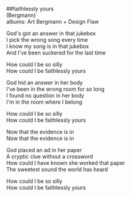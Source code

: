 ##faithlessly yours  
(Bergmann)  
albums: Art Bergmann + Design Flaw  
  
God's got an answer in that jukebox  
I pick the wrong song every time  
I know my song is in that jukebox  
And I've been suckered for the last time  
  
How could I be so silly  
How could I be faithlessly yours  
  
God hid an answer in her body  
I've been in the wrong room for so long  
I found no question in her body  
I'm in the room where I belong  
  
How could I be so silly  
How could I be faithlessly yours  
  
Now that the evidence is in  
Now that the evidence is in  
  
God placed an ad in her paper  
A cryptic clue without a crossword  
How could I have known she worked that paper  
The sweetest sound the world has heard  
  
How could I be so silly  
How could I be faithlessly yours  
